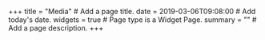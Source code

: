 +++
title = "Media"  # Add a page title.
date = 2019-03-06T09:08:00  # Add today's date.
widgets = true  # Page type is a Widget Page.
summary = ""  # Add a page description.
+++